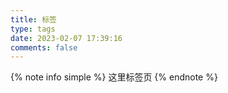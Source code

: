 ```yaml
---
title: 标签
type: tags
date: 2023-02-07 17:39:16
comments: false
---
```


{% note info simple %}
这里标签页
{% endnote %}
